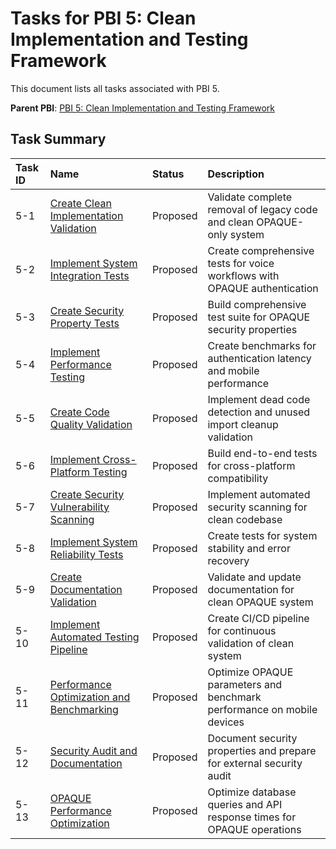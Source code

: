 # Tasks for PBI 5: Clean Implementation and Testing Framework

This document lists all tasks associated with PBI 5.

**Parent PBI**: [PBI 5: Clean Implementation and Testing Framework](./prd.md)

## Task Summary

| Task ID | Name | Status | Description |
| :------ | :--- | :----- | :---------- |
| 5-1 | [Create Clean Implementation Validation](./5-1.md) | Proposed | Validate complete removal of legacy code and clean OPAQUE-only system |
| 5-2 | [Implement System Integration Tests](./5-2.md) | Proposed | Create comprehensive tests for voice workflows with OPAQUE authentication |
| 5-3 | [Create Security Property Tests](./5-3.md) | Proposed | Build comprehensive test suite for OPAQUE security properties |
| 5-4 | [Implement Performance Testing](./5-4.md) | Proposed | Create benchmarks for authentication latency and mobile performance |
| 5-5 | [Create Code Quality Validation](./5-5.md) | Proposed | Implement dead code detection and unused import cleanup validation |
| 5-6 | [Implement Cross-Platform Testing](./5-6.md) | Proposed | Build end-to-end tests for cross-platform compatibility |
| 5-7 | [Create Security Vulnerability Scanning](./5-7.md) | Proposed | Implement automated security scanning for clean codebase |
| 5-8 | [Implement System Reliability Tests](./5-8.md) | Proposed | Create tests for system stability and error recovery |
| 5-9 | [Create Documentation Validation](./5-9.md) | Proposed | Validate and update documentation for clean OPAQUE system |
| 5-10 | [Implement Automated Testing Pipeline](./5-10.md) | Proposed | Create CI/CD pipeline for continuous validation of clean system |
| 5-11 | [Performance Optimization and Benchmarking](./5-11.md) | Proposed | Optimize OPAQUE parameters and benchmark performance on mobile devices |
| 5-12 | [Security Audit and Documentation](./5-12.md) | Proposed | Document security properties and prepare for external security audit |
| 5-13 | [OPAQUE Performance Optimization](./5-13.md) | Proposed | Optimize database queries and API response times for OPAQUE operations | | 5-13 | [OPAQUE Performance Optimization](./5-13.md) | Proposed | Optimize database queries and API response times for OPAQUE operations |
